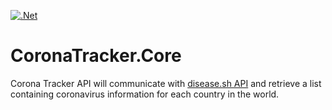 [![.Net](https://github.com/cacti79/CoronaTracker.Core/actions/workflows/dotnet.yml/badge.svg)](https://github.com/cacti79/CoronaTracker.Core/actions/workflows/dotnet.yml)
# CoronaTracker.Core
Corona Tracker API will communicate with [disease.sh API](https://github.com/disease-sh/API) and retrieve a list containing coronavirus information for each country in the world.
